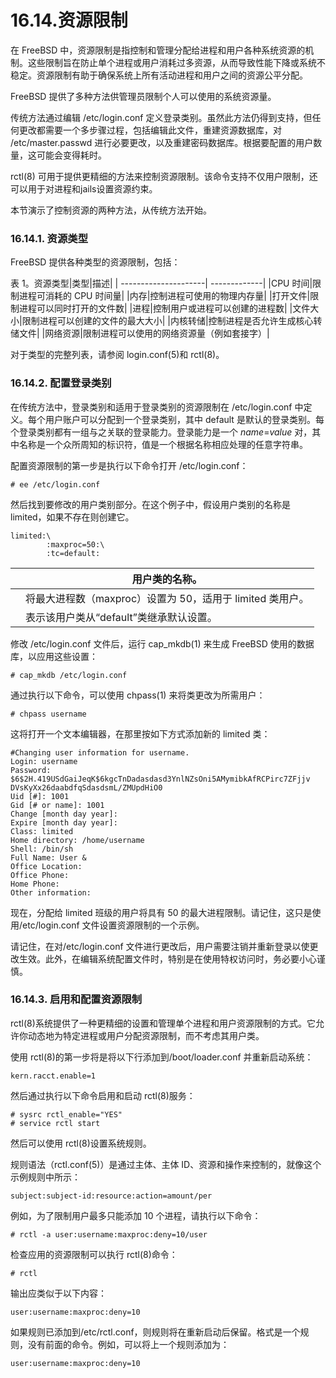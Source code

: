 # 16.14.资源限制

在 FreeBSD 中，资源限制是指控制和管理分配给进程和用户各种系统资源的机制。这些限制旨在防止单个进程或用户消耗过多资源，从而导致性能下降或系统不稳定。资源限制有助于确保系统上所有活动进程和用户之间的资源公平分配。

FreeBSD 提供了多种方法供管理员限制个人可以使用的系统资源量。

传统方法通过编辑 /etc/login.conf 定义登录类别。虽然此方法仍得到支持，但任何更改都需要一个多步骤过程，包括编辑此文件，重建资源数据库，对 /etc/master.passwd 进行必要更改，以及重建密码数据库。根据要配置的用户数量，这可能会变得耗时。

rctl(8) 可用于提供更精细的方法来控制资源限制。该命令支持不仅用户限制，还可以用于对进程和jails设置资源约束。

本节演示了控制资源的两种方法，从传统方法开始。

### 16.14.1. 资源类型

FreeBSD 提供各种类型的资源限制，包括：

表 1。资源类型|类型|描述| | ---------------------| -------------| |CPU 时间|限制进程可消耗的 CPU 时间量| |内存|控制进程可使用的物理内存量| |打开文件|限制进程可以同时打开的文件数| |进程|控制用户或进程可以创建的进程数| |文件大小|限制进程可以创建的文件的最大大小| |内核转储|控制进程是否允许生成核心转储文件| |网络资源|限制进程可以使用的网络资源量（例如套接字）|

对于类型的完整列表，请参阅 login.conf(5)和 rctl(8)。

### 16.14.2. 配置登录类别

在传统方法中，登录类别和适用于登录类别的资源限制在 /etc/login.conf 中定义。每个用户账户可以分配到一个登录类别，其中 default 是默认的登录类别。每个登录类别都有一组与之关联的登录能力。登录能力是一个 <em>name</em>=<em>value</em> 对，其中名称是一个众所周知的标识符，值是一个根据名称相应处理的任意字符串。

配置资源限制的第一步是执行以下命令打开 /etc/login.conf：

```
# ee /etc/login.conf
```

然后找到要修改的用户类别部分。在这个例子中，假设用户类别的名称是 limited，如果不存在则创建它。

```
limited:\ 
        :maxproc=50:\ 
        :tc=default: 
```

|  | 用户类的名称。                             |
| -- | ----------------------------------------------------------- |
|  | 将最大进程数（maxproc）设置为 50，适用于 limited 类用户。|
|  | 表示该用户类从“default”类继承默认设置。  |

修改 /etc/login.conf 文件后，运行 cap_mkdb(1) 来生成 FreeBSD 使用的数据库，以应用这些设置：

```
# cap_mkdb /etc/login.conf
```

通过执行以下命令，可以使用 chpass(1) 来将类更改为所需用户：

```
# chpass username
```

这将打开一个文本编辑器，在那里按如下方式添加新的 limited 类：

```
#Changing user information for username.
Login: username
Password: $6$2H.419USdGaiJeqK$6kgcTnDadasdasd3YnlNZsOni5AMymibkAfRCPirc7ZFjjv
DVsKyXx26daabdfqSdasdsmL/ZMUpdHiO0
Uid [#]: 1001
Gid [# or name]: 1001
Change [month day year]:
Expire [month day year]:
Class: limited
Home directory: /home/username
Shell: /bin/sh
Full Name: User &
Office Location:
Office Phone:
Home Phone:
Other information:
```

现在，分配给 limited 班级的用户将具有 50 的最大进程限制。请记住，这只是使用/etc/login.conf 文件设置资源限制的一个示例。

请记住，在对/etc/login.conf 文件进行更改后，用户需要注销并重新登录以使更改生效。此外，在编辑系统配置文件时，特别是在使用特权访问时，务必要小心谨慎。

### 16.14.3. 启用和配置资源限制

rctl(8)系统提供了一种更精细的设置和管理单个进程和用户资源限制的方式。它允许你动态地为特定进程或用户分配资源限制，而不考虑其用户类。

使用 rctl(8)的第一步将是将以下行添加到/boot/loader.conf 并重新启动系统：

```
kern.racct.enable=1
```

然后通过执行以下命令启用和启动 rctl(8)服务：

```
# sysrc rctl_enable="YES"
# service rctl start
```

然后可以使用 rctl(8)设置系统规则。

规则语法（rctl.conf(5)）是通过主体、主体 ID、资源和操作来控制的，就像这个示例规则中所示：

```
subject:subject-id:resource:action=amount/per
```

例如，为了限制用户最多只能添加 10 个进程，请执行以下命令：

```
# rctl -a user:username:maxproc:deny=10/user
```

检查应用的资源限制可以执行 rctl(8)命令：

```
# rctl
```

输出应类似于以下内容：

```
user:username:maxproc:deny=10
```

如果规则已添加到/etc/rctl.conf，则规则将在重新启动后保留。格式是一个规则，没有前面的命令。例如，可以将上一个规则添加为：

```
user:username:maxproc:deny=10
```
